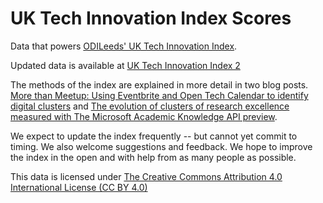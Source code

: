 # UK Tech Innovation Index Scores

Data that powers [ODILeeds' UK Tech Innovation Index](http://www.odileeds.org/projects/uk-tech-innovation-index/).

Updated data is available at [UK Tech Innovation Index 2](http://thedatacity.com/products/uk-tech-innovation-index-2/)

The methods of the index are explained in more detail in two blog posts. [More than Meetup: Using Eventbrite and Open Tech Calendar to identify digital clusters](http://tomforth.co.uk/morethanmeetup/) and [The evolution of clusters of research excellence measured with The Microsoft Academic Knowledge API preview](http://tomforth.co.uk/academicoutput/).

We expect to update the index frequently -- but cannot yet commit to timing. We also welcome suggestions and feedback. We hope to improve the index in the open and with help from as many people as possible.

This data is licensed under [The Creative Commons Attribution 4.0 International License (CC BY 4.0)](https://creativecommons.org/licenses/by/4.0/)
